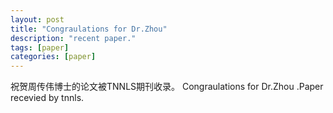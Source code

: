 ```yaml
---
layout: post
title: "Congraulations for Dr.Zhou"
description: "recent paper."
tags: [paper]
categories: [paper]
---
```

祝贺周传伟博士的论文被TNNLS期刊收录。
Congraulations for  Dr.Zhou .Paper recevied by tnnls.
